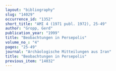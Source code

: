 ```yaml
---
layout: "bibliography"
slug: "14029"
occurrence_id: "1352"
short_title: "AMI 4 (1971 publ. 1972), 25-49"
author: "Gropp, Gerd"
publication_year: "1999"
title: "Beobachtungen in Persepolis"
volume_no_: "4"
pages: "25-49"
journal: "Archäologische Mitteilungen aus Iran"
title: "Beobachtungen in Persepolis"
previous_item: "14032"
---
```

